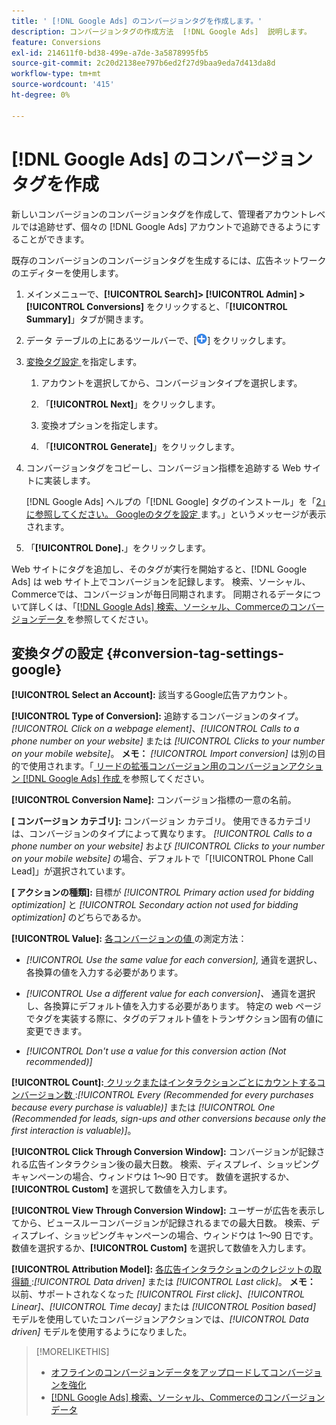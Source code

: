 ```yaml
---
title: ' [!DNL Google Ads] のコンバージョンタグを作成します。'
description: コンバージョンタグの作成方法  [!DNL Google Ads]  説明します。
feature: Conversions
exl-id: 214611f0-bd38-499e-a7de-3a5878995fb5
source-git-commit: 2c20d2138ee797b6ed2f27d9baa9eda7d413da8d
workflow-type: tm+mt
source-wordcount: '415'
ht-degree: 0%

---
```


# [!DNL Google Ads] のコンバージョンタグを作成

新しいコンバージョンのコンバージョンタグを作成して、管理者アカウントレベルでは追跡せず、個々の [!DNL Google Ads] アカウントで追跡できるようにすることができます。

既存のコンバージョンのコンバージョンタグを生成するには、広告ネットワークのエディターを使用します。

1. メインメニューで、**[!UICONTROL Search]> [!UICONTROL Admin] >[!UICONTROL Conversions]** をクリックすると、「**[!UICONTROL Summary]**」タブが開きます。

1. データ テーブルの上にあるツールバーで、[![ 作成 ](/help/search-social-commerce/assets/add.png " 作成 ")] をクリックします。

1. [ 変換タグ設定 ](#conversion-tag-settings-google) を指定します。

   1. アカウントを選択してから、コンバージョンタイプを選択します。

   1. 「**[!UICONTROL Next]**」をクリックします。

   1. 変換オプションを指定します。

   1. 「**[!UICONTROL Generate]**」をクリックします。

1. コンバージョンタグをコピーし、コンバージョン指標を追跡する Web サイトに実装します。

   [!DNL Google Ads] ヘルプの「[!DNL Google] タグのインストール」を「[2」に参照してください。 Googleのタグを設定 ](https://support.google.com/google-ads/answer/12215519) ます。」というメッセージが表示されます。

1. 「**[!UICONTROL Done].**」をクリックします。

Web サイトにタグを追加し、そのタグが実行を開始すると、[!DNL Google Ads] は web サイト上でコンバージョンを記録します。 検索、ソーシャル、Commerceでは、コンバージョンが毎日同期されます。 同期されるデータについて詳しくは、「[[!DNL Google Ads]  検索、ソーシャル、Commerceのコンバージョンデータ ](/help/search-social-commerce/campaign-management/introduction/google-conversion-data.md) を参照してください。

## 変換タグの設定 {#conversion-tag-settings-google}

**[!UICONTROL Select an Account]:** 該当するGoogle広告アカウント。

**[!UICONTROL Type of Conversion]:** 追跡するコンバージョンのタイプ。*[!UICONTROL Click on a webpage element]*、*[!UICONTROL Calls to a phone number on your website]* または *[!UICONTROL Clicks to your number on your mobile website]*。 **メモ：** *[!UICONTROL Import conversion]* は別の目的で使用されます。「[ リードの拡張コンバージョン用のコンバージョンアクション  [!DNL Google Ads]  作成 ](/help/search-social-commerce/admin/conversion-metrics/conversion-action-google.md) を参照してください。

**[!UICONTROL Conversion Name]:** コンバージョン指標の一意の名前。

**\[ コンバージョン カテゴリ\]:** コンバージョン カテゴリ。 使用できるカテゴリは、コンバージョンのタイプによって異なります。 *[!UICONTROL Calls to a phone number on your website]* および *[!UICONTROL Clicks to your number on your mobile website]* の場合、デフォルトで「[!UICONTROL Phone Call Lead]」が選択されています。

**\[ アクションの種類\]:** 目標が *[!UICONTROL Primary action used for bidding optimization]* と *[!UICONTROL Secondary action not used for bidding optimization]* のどちらであるか。

**[!UICONTROL Value]:** [ 各コンバージョンの値 ](https://support.google.com/google-ads/answer/3419241) の測定方法：

* *[!UICONTROL Use the same value for each conversion],* 通貨を選択し、各換算の値を入力する必要があります。

* *[!UICONTROL Use a different value for each conversion]、* 通貨を選択し、各換算にデフォルト値を入力する必要があります。 特定の web ページでタグを実装する際に、タグのデフォルト値をトランザクション固有の値に変更できます。

* *[!UICONTROL Don't use a value for this conversion action (Not recommended)]*

**[!UICONTROL Count]:**[ クリックまたはインタラクションごとにカウントするコンバージョン数 ](https://support.google.com/google-ads/answer/3438531):*[!UICONTROL Every (Recommended for every purchases because every purchase is valuable)]* または *[!UICONTROL One (Recommended for leads, sign-ups and other conversions because only the first interaction is valuable)]*。

**[!UICONTROL Click Through Conversion Window]:** コンバージョンが記録される広告インタラクション後の最大日数。 検索、ディスプレイ、ショッピングキャンペーンの場合、ウィンドウは 1～90 日です。 数値を選択するか、**[!UICONTROL Custom]** を選択して数値を入力します。

**[!UICONTROL View Through Conversion Window]:** ユーザーが広告を表示してから、ビュースルーコンバージョンが記録されるまでの最大日数。 検索、ディスプレイ、ショッピングキャンペーンの場合、ウィンドウは 1～90 日です。 数値を選択するか、**[!UICONTROL Custom]** を選択して数値を入力します。

**[!UICONTROL Attribution Model]:** [ 各広告インタラクションのクレジットの取得額 ](https://support.google.com/google-ads/answer/6259715?sjid=8211249329930775138):*[!UICONTROL Data driven]* または *[!UICONTROL Last click]*。 **メモ：** 以前、サポートされなくなった *[!UICONTROL First click]*、*[!UICONTROL Linear]*、*[!UICONTROL Time decay]* または *[!UICONTROL Position based]* モデルを使用していたコンバージョンアクションでは、*[!UICONTROL Data driven]* モデルを使用するようになりました。

>[!MORELIKETHIS]
>
>* [ オフラインのコンバージョンデータをアップロードしてコンバージョンを強化 ](/help/search-social-commerce/admin/conversion-metrics/upload-data-offline-conversions.md)
>* [[!DNL Google Ads]  検索、ソーシャル、Commerceのコンバージョンデータ ](/help/search-social-commerce/campaign-management/introduction/google-conversion-data.md)
